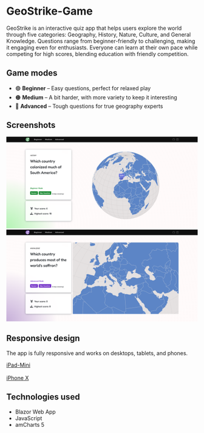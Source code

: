 # GeoStrike-Game

GeoStrike is an interactive quiz app that helps users explore the world through five categories: Geography, History, Nature, Culture, and General Knowledge. Questions range from beginner-friendly to challenging, making it engaging even for enthusiasts. Everyone can learn at their own pace while competing for high scores, blending education with friendly competition.

## Game modes

* 🟢 **Beginner** – Easy questions, perfect for relaxed play
* 🟠 **Medium** – A bit harder, with more variety to keep it interesting
* 🔴 **Advanced** – Tough questions for true geography experts

## Screenshots

<img src="GeoStrike-Game/wwwroot/images/readme/beginner.png" alt="Beginner" width="765" />

<img src="GeoStrike-Game/wwwroot/images/readme/advanced.png" alt="Advanced" width="765" />

## Responsive design

The app is fully responsive and works on desktops, tablets, and phones.

[iPad-Mini](GeoStrike-Game/wwwroot/images/readme/ipad-mini.png)<br><br>
[iPhone X](GeoStrike-Game/wwwroot/images/readme/iphone-10.png)

## Technologies used

* Blazor Web App
* JavaScript
* amCharts 5
